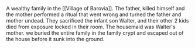 A wealthy family in the [[Village of Barovia]]. The father, killed himself and the mother performed a ritual that went wrong and turned the father and mother undead. They sacrificed the infant son Walter, and their other 2 kids died from exposure locked in their room. The housemaid was Walter's mother. we buried the entire family in the family crypt and escaped out of the house before it sunk into the ground.